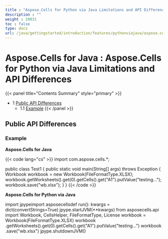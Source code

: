 ```yaml
---
title : "Aspose.Cells for Python via Java Limitations and API Differences" 
description : "" 
weight : 20031 
toc : false
type: docs
url: /java/gettingstarted/introduction/features/pythonviajava/aspose.cells+for+python+via+java+limitations+and+api+differences/
---
```


# Aspose.Cells for Java : Aspose.Cells for Python via Java Limitations and API Differences


{{< panel title="Contents Summary" style="primary" >}}
*   1 [Public API Differences](#public-api-differences)
    *   1.1 [Example](#example)
{{< /panel >}}
 

## Public API Differences

### Example

**Aspose.Cells for Java**

{{< code lang="cs" >}}
import com.aspose.cells.*;

public class Test1 {
	public static void main(String[] args) throws Exception {
		Workbook workbook = new Workbook(FileFormatType.XLSX);
		workbook.getWorksheets().get(0).getCells().get("A1").putValue("testing...");
		workbook.save("wb.xlsx");
	}
}
{{< /code >}}

**Aspose.Cells for Python via Java**

import jpypeimport asposecellsdef run():    kwargs = dict(convertStrings=True)    jpype.startJVM(\*\*kwargs)    from asposecells.api import Workbook, CellsHelper, FileFormatType, License    workbook = Workbook(FileFormatType.XLSX)    workbook .getWorksheets().get(0).getCells().get("A1").putValue("testing...")    workbook .save("wb.xlsx")    jpype.shutdownJVM()

